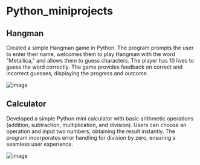 # Python_miniprojects

## Hangman

Created a simple Hangman game in Python. The program prompts the user to enter their name, welcomes them to play Hangman with the word "Metallica," and allows them to guess characters. The player has 10 lives to guess the word correctly. The game provides feedback on correct and incorrect guesses, displaying the progress and outcome.

![image](https://github.com/ani171/Python_miniprojects/assets/97838595/c0f11fc8-14d7-4990-bbb5-136b741c8784)

## Calculator

Developed a simple Python mini calculator with basic arithmetic operations (addition, subtraction, multiplication, and division). Users can choose an operation and input two numbers, obtaining the result instantly. The program incorporates error handling for division by zero, ensuring a seamless user experience.

![image](https://github.com/ani171/Python_miniprojects/assets/97838595/2ae1bb86-a9ad-4361-ba2d-97501a445ac4)
